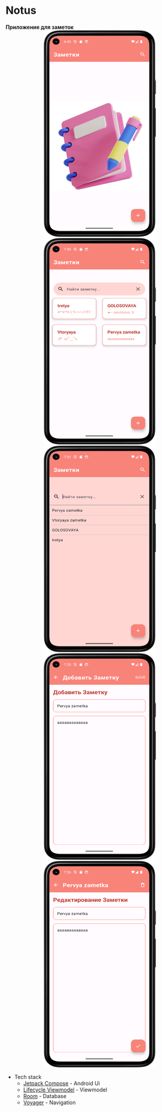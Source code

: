 <h1>Notus</h1>
<strong>Приложение для заметок</strong>
<div align="center">
    <img src="docs/main_screen.png" style="height: 550px; width: 300px;">
    <img src="docs/list_notes.png" style="height: 550px; width: 300px;">
    <img src="docs/search_note.png" style="height: 550px; width: 300px;">
    <img src="docs/add_note.png" style="height: 550px; width: 300px;">
    <img src="docs/edit_note.png" style="height: 550px; width: 300px;">
  
</div>

- Tech stack
    - [Jetpack Compose](https://developer.android.com/jetpack/compose) - Android Ui
    - [Lifecycle Viewmodel](https://developer.android.com/topic/libraries/architecture/viewmodel) - Viewmodel
    - [Room](https://developer.android.com/training/data-storage/room) - Database
    - [Voyager](https://voyager.adriel.cafe/) - Navigation
